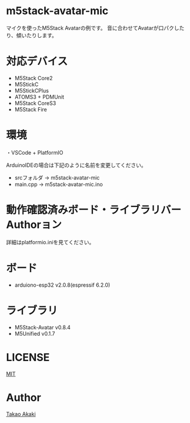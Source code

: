 # m5stack-avatar-mic
マイクを使ったM5Stack Avatarの例です。
音に合わせてAvatarが口パクしたり、傾いたりします。

# 対応デバイス

- M5Stack Core2
- M5StickC
- M5StickCPlus
- ATOMS3 + PDMUnit
- M5Stack CoreS3
- M5Stack Fire

# 環境

・VSCode + PlatformIO

ArduinoIDEの場合は下記のように名前を変更してください。
- srcフォルダ -> m5stack-avatar-mic
- main.cpp -> m5stack-avatar-mic.ino

# 動作確認済みボード・ライブラリバーAuthorョン

詳細はplatformio.iniを見てください。

# ボード

- arduiono-esp32 v2.0.8(espressif 6.2.0)

# ライブラリ
- M5Stack-Avatar v0.8.4
- M5Unified v0.1.7

# LICENSE
[MIT](https://github.com/mongonta0716/m5stack-avatar-mic/blob/main/LICENSE)

# Author

[Takao Akaki](https://github.com/mongonta0716)